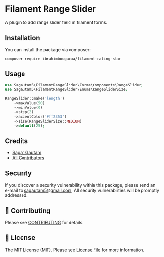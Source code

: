 # Filament Range Slider

A plugin to add range slider field in filament forms.

## Installation

You can install the package via composer:

```bash
composer require ibrahimbougaoua/filament-rating-star
```

## Usage

```php
use Sagautam5\FilamentRangeSlider\Forms\Components\RangeSlider;
use Sagautam5\FilamentRangeSlider\Enums\RangeSliderSize;

RangeSlider::make('length')
    ->maxValue(50)
    ->minValue(0)
    ->step(2)
    ->accentColor('#ff2353')
    ->size(RangeSliderSize::MEDIUM)
    ->default(25);
```

## Credits

- [Sagar Gautam](https://github.com/sagautam5)
- [All Contributors](../../contributors)

## Security

If you discover a security vulnerability within this package, please send an e-mail to sagautam5@gmail.com, All security vulnerabilities will be promptly addressed.

## 🤝 Contributing

Please see [CONTRIBUTING](CONTRIBUTING.md) for details.

## 📄 License

The MIT License (MIT). Please see [License File](LICENSE) for more information.